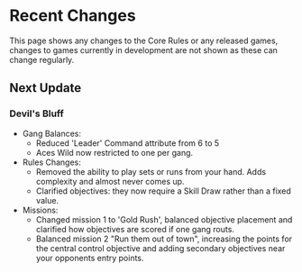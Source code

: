 # Recent Changes

This page shows any changes to the Core Rules or any released games, changes to games currently in development are not shown as these can change regularly.

## Next Update

### Devil's Bluff

- Gang Balances:
    - Reduced 'Leader' Command attribute from 6 to 5
    - Aces Wild now restricted to one per gang.
- Rules Changes:
    - Removed the ability to play sets or runs from your hand. Adds complexity and almost never comes up.
    - Clarified objectives: they now require a Skill Draw rather than a fixed value.
- Missions:
    - Changed mission 1 to 'Gold Rush', balanced objective placement and clarified how objectives are scored if one gang routs.
    - Balanced mission 2 "Run them out of town", increasing the points for the central control objective and adding secondary objectives near your opponents entry points.